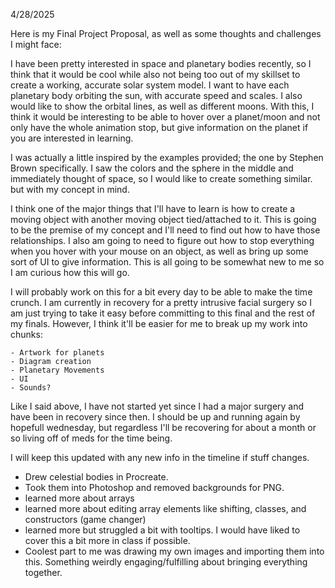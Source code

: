 4/28/2025

Here is my Final Project Proposal, as well as some thoughts and challenges I might face:

I have been pretty interested in space and planetary bodies recently, so I think that it would be cool while also not being too out of my skillset to create a working, accurate solar system model. I want to have each planetary body orbiting the sun, with accurate speed and scales. I also would like to show the orbital lines, as well as different moons. With this, I think it would be interesting to be able to hover over a planet/moon and not only have the whole animation stop, but give information on the planet if you are interested in learning.

I was actually a little inspired by the examples provided; the one by Stephen Brown specifically. I saw the colors and the sphere in the middle and immediately thought of space, so I would like to create something similar. but with my concept in mind.

I think one of the major things that I'll have to learn is how to create a moving object with another moving object tied/attached to it. This is going to be the premise of my concept and I'll need to find out how to have those relationships. I also am going to need to figure out how to stop everything when you hover with your mouse on an object, as well as bring up some sort of UI to give information. This is all going to be somewhat new to me so I am curious how this will go.

I will probably work on this for a bit every day to be able to make the time crunch. I am currently in recovery for a pretty intrusive facial surgery so I am just trying to take it easy before committing to this final and the rest of my finals. However, I think it'll be easier for me to break up my work into chunks:

    - Artwork for planets
    - Diagram creation
    - Planetary Movements
    - UI
    - Sounds?

Like I said above, I have not started yet since I had a major surgery and have been in recovery since then. I should be up and running again by hopefull wednesday, but regardless I'll be recovering for about a month or so living off of meds for the time being.

I will keep this updated with any new info in the timeline if stuff changes. 

- Drew celestial bodies in Procreate.
- Took them into Photoshop and removed backgrounds for PNG.
- learned more about arrays
- learned more about editing array elements like shifting, classes, and constructors (game changer)
- learned more but struggled a bit with tooltips. I would have liked to cover this a bit more in class if possible.
- Coolest part to me was drawing my own images and importing them into this. Something weirdly engaging/fulfilling about bringing everything together.